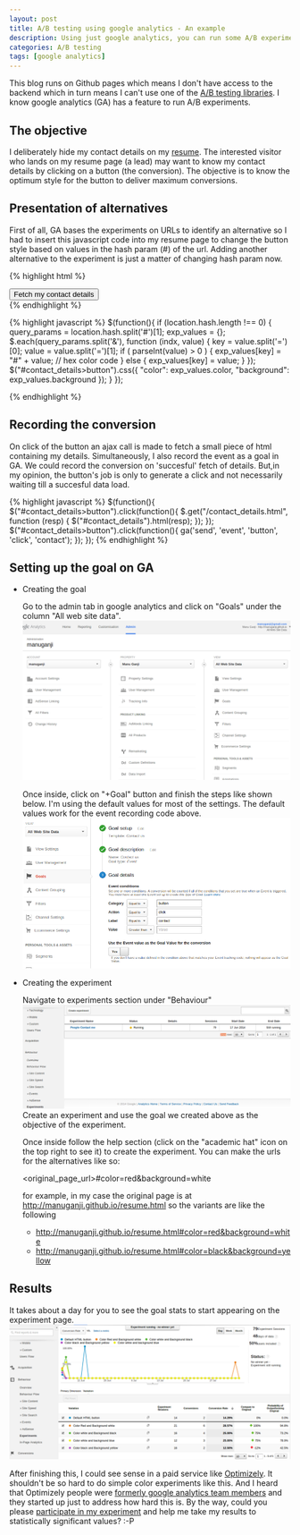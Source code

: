 ```yaml
---
layout: post
title: A/B testing using google analytics - An example
description: Using just google analytics, you can run some A/B experiments. 
categories: A/B testing
tags: [google analytics]
---
```

This blog runs on Github pages which means I don't have access to the backend which in turn means I can't use one of the [A/B testing libraries](/a/b/testing/ab-testing-tools-libraries/). I know google analytics (GA) has a feature to run A/B experiments.

The objective
--------------
I deliberately hide my contact details on my [resume](/resume.html). The interested visitor who lands on my resume page (a lead) may want to know my contact details by clicking on a button (the conversion). The objective is to know the optimum style for the button to deliver maximum conversions.

Presentation of alternatives
----------------------------

First of all, GA bases the experiments on URLs to identify an alternative so I had to insert this javascript code into my resume page to change the button style based on values in the hash param (#) of the url. Adding another alternative to the experiment is just a matter of changing hash param now.

{% highlight html %}
<div id="contact_details">
    <button type="button">Fetch my contact details</button>
</div>
{% endhighlight %}

{% highlight javascript %}
$(function(){
    if (location.hash.length !== 0) {
        query_params = location.hash.split('#')[1]; 
        exp_values = {};
        $.each(query_params.split('&'), function (indx, value) {
            key = value.split('=')[0];
            value = value.split('=')[1];
            if ( parseInt(value) > 0 ) {
                exp_values[key] = "#" + value; // hex color code
            } else {
                exp_values[key] = value;
            }
        });
        $("#contact_details>button").css({
            "color": exp_values.color,
            "background": exp_values.background
        });
    }
});

{% endhighlight %}

Recording the conversion
----------------------------

On click of the button an ajax call is made to fetch a small piece of html containing my details.
Simultaneously, I also record the event as a goal in GA. We could record the conversion on 'succesful' fetch of details.
But,in my opinion, the button's job is only to generate a click and not necessarily waiting till a succesful data load.

{% highlight javascript %}
$(function(){
    $("#contact_details>button").click(function(){
        $.get("/contact_details.html", function (resp) {
            $("#contact_details").html(resp);
        });
    });
    $("#contact_details>button").click(function(){
        ga('send', 'event', 'button', 'click', 'contact');
    });
});
{% endhighlight %}

Setting up the goal on GA
-----------------------------
* Creating the goal
    
  Go to the admin tab in google analytics and click on "Goals" under the column "All web site data".
  ![GA admin](/images/create_goal_flow.png)
  
  Once inside, click on "+Goal" button and finish the steps like shown below.
  I'm using the default values for most of the settings. The default values work for the event recording code above.
  ![create goal page](/images/goal_create_page.png)

* Creating the experiment

  Navigate to experiments section under "Behaviour"
  ![Experiment section](/images/experiments_tab_ga.png)
  Create an experiment and use the goal we created above as the objective of the experiment.

  Once inside follow the help section (click on the "academic hat" icon on the top right to see it)
  to create the experiment. You can make the urls for the alternatives like so:

  \<original_page_url\>#color=red&background=white

  for example, in my case the original page is at http://manuganji.github.io/resume.html
  so the variants are like the following

  * http://manuganji.github.io/resume.html#color=red&background=white
  * http://manuganji.github.io/resume.html#color=black&background=yellow

Results
----------

It takes about a day for you to see the goal stats to start appearing on the experiment page.
![experiment results](/images/exp_results.png)

After finishing this, I could see sense in a paid service like [Optimizely](http://www.optimizely.com). It shouldn't be so hard to do simple color experiments like this. And I heard that Optimizely people were [formerly google analytics team members](https://www.optimizely.com/about) and they started up just to address how hard this is. By the way, could you please [participate in my experiment](/resume.html) and help me take my results to statistically significant values? :-P 
